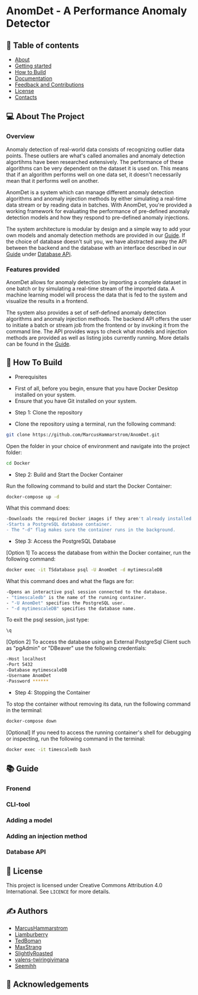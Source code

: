 # AnomDet - A Performance Anomaly Detector

## 📑 Table of contents

- [About](#-about-the-project)
- [Getting started](#-getting-started)
- [How to Build](#-how-to-build)
- [Documentation](#-documentation)
- [Feedback and Contributions](#-feedback-and-contributions)
- [License](#-license)
- [Contacts](#%EF%B8%8F-contacts)

## 💻 About The Project

### Overview

Anomaly detection of real-world data consists of recognizing outlier data points. These outliers are what's called anomalies and anomaly detection algortihms have been researched extensively. The performance of these algorithms can be very dependent on the dataset it is used on. This means that if an algorithm performs well on one data set, it doesn't necessarily mean that it performs well on another.

AnomDet is a system which can manage different anomaly detection algorithms and anomaly injection methods by either simulating a real-time data stream or by reading data in batches. With AnomDet, you're provided a working framework for evaluating the performance of pre-defined anomaly detection models and how they respond to pre-defined anomaly injections. 

The system architecture is modular by design and a simple way to add your own models and anomaly detection methods are provided in our [Guide](#-guide). If the choice of database doesn't suit you, we have abstracted away the API between the backend and the database with an interface described in our [Guide](#-guide) under [Database APi](#-database-api).

### Features provided

AnomDet allows for anomaly detection by importing a complete dataset in one batch or by simulating a real-time stream of the imported data. A machine learning model will process the data that is fed to the system and visualize the results in a frontend.

The system also provides a set of self-defined anomaly detection algorithms and anomaly injection methods. The backend API offers the user to initiate a batch or stream job from the frontend or by invoking it from the command line. The API provides ways to check what models and injection methods are provided as well as listing jobs currently running. More details can be found in the [Guide](#-guide).

## 📝 How To Build

* Prerequisites
- First of all, before you begin, ensure that you have Docker Desktop installed on your system.
- Ensure that you have Git installed on your system.

* Step 1: Clone the repository

- Clone the repository using a terminal, run the following command:
```sh 
git clone https://github.com/MarcusHammarstrom/AnomDet.git
```
Open the folder in your choice of environment and navigate into the project folder:
```sh 
cd Docker
```
* Step 2: Build and Start the Docker Container

Run the following command to build and start the Docker Container:
```sh
docker-compose up -d
```
What this command does:
```sh
-Downloads the required Docker images if they aren't already installed on your machine.
-Starts a PostgreSQL database container.
- The "-d" flag makes sure the container runs in the background.
```
* Step 3: Access the PostgreSQL Database

[Option 1]
To access the database from within the Docker container, run the following command:
```sh
docker exec -it TSdatabase psql -U AnomDet -d mytimescaleDB
```
What this command does and what the flags are for:
```sh
-Opens an interactive psql session connected to the database.
- "timescaledb" is the name of the running container.
- "-U AnomDet" specifies the PostgreSQL user.
- "-d mytimescaleDB" specifies the database name.
```
To exit the psql session, just type:
```sh
\q
```
[Option 2]
To access the database using an External PostgreSql Client such as "pgAdmin" or "DBeaver" use the following credentials:
```sh
-Host localhost
-Port 5432
-Database mytimescaleDB
-Username AnomDet
-Password ******
```
* Step 4: Stopping the Container
        
To stop the container without removing its data, run the following command in the terminal:
```sh
docker-compose down
```

[Optional]
If you need to access the running container's shell for debugging or inspecting, run the following command in the terminal:
```sh
docker exec -it timescaledb bash
```

## 📚 Guide

### Fronend

### CLI-tool

### Adding a model

### Adding an injection method

### Database API

## 📄 License

This project is licensed under Creative Commons Attribution 4.0 International. See `LICENCE` for more details. 

## ✍ Authors

- [MarcusHammarstrom](https://github.com/MarcusHammarstrom)
- [Liamburberry](https://github.com/Liamburberry)
- [TedBoman](https://github.com/TedBoman)
- [MaxStrang](https://github.com/MaxStrang)
- [SlightlyRoasted](https://github.com/SlightlyRoasted)
- [valens-twiringiyimana](https://github.com/valens-twiringiyimana)
- [Seemihh](https://github.com/Seemihh)

## 👏 Acknowledgements